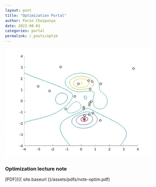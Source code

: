 ```yaml
---
layout: post
title: "Optimization Portal"
author: Parin Chaipunya
date: 2022-08-01
categories: portal
permalink: /_posts/optim
---
```


![PSO](/assets/images/optim-pso.gif)

### Optimization lecture note

[PDF]({{ site.baseurl }}/assets/pdfs/note-optim.pdf) 

